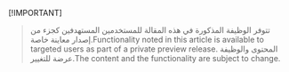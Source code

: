  [!IMPORTANT]
> <span data-ttu-id="9376f-101">تتوفر الوظيفة المذكورة في هذه المقالة للمستخدمين المستهدفين كجزء من إصدار معاينة خاصة.</span><span class="sxs-lookup"><span data-stu-id="9376f-101">Functionality noted in this article is available to targeted users as part of a private preview release.</span></span> <span data-ttu-id="9376f-102">المحتوى والوظيفة عرضة للتغيير.</span><span class="sxs-lookup"><span data-stu-id="9376f-102">The content and the functionality are subject to change.</span></span> 
